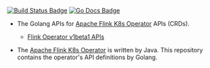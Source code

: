 [![Build Status Badge]][Build Status]
[![Go Docs Badge]][Go Docs]

[Build Status Badge]: https://github.com/haoxins/flink-apis/actions/workflows/test.yaml/badge.svg
[Build Status]: https://github.com/haoxins/flink-apis/actions/workflows/test.yaml
[Go Docs Badge]: https://pkg.go.dev/badge/github.com/haoxins/flink-apis
[Go Docs]: https://pkg.go.dev/github.com/haoxins/flink-apis

- The Golang APIs for [Apache Flink K8s Operator] APIs (CRDs).
  - [Flink Operator v1beta1 APIs](v1beta1)

- The [Apache Flink K8s Operator] is written by Java.
  This repository contains the operator's API definitions by Golang.

[Apache Flink K8s Operator]: https://github.com/apache/flink-kubernetes-operator
